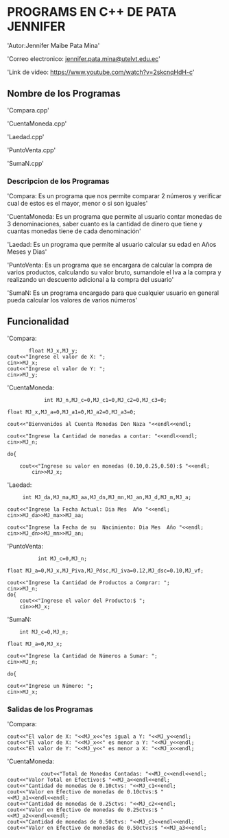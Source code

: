 #  PROGRAMS EN C++  DE PATA JENNIFER

'Autor:Jennifer Maibe Pata Mina'

'Correo electronico: jennifer.pata.mina@utelvt.edu.ec'

'Link de video:  https://www.youtube.com/watch?v=2skcnqHdH-c'

## Nombre de los Programas

'Compara.cpp'

'CuentaMoneda.cpp'

'Laedad.cpp'

'PuntoVenta.cpp'

'SumaN.cpp'

### Descripcion de los Programas

'Compara: Es un programa que nos permite comparar 2 números y verificar cual de estos es el mayor, menor o si son iguales'

'CuentaMoneda: Es un programa que permite al usuario contar monedas de 3 denominaciones, saber cuanto es la cantidad de dinero que tiene y cuantas monedas tiene de cada denominación'

'Laedad: Es un programa que permite al usuario calcular su edad en Años Meses y Dias'

'PuntoVenta:  Es un programa que se encargara de calcular la compra de varios productos, calculando su valor bruto, sumandole el Iva a la compra y realizando un descuento adicional a la compra del usuario'

'SumaN: Es un programa encargado para que cualquier usuario en general pueda calcular los valores de varios números'

## Funcionalidad

'Compara: 

           float MJ_x,MJ_y;
	cout<<"Ingrese el valor de X: ";
	cin>>MJ_x;
	cout<<"Ingrese el valor de Y: ";
	cin>>MJ_y;

'CuentaMoneda:

                int MJ_n,MJ_c=0,MJ_c1=0,MJ_c2=0,MJ_c3=0;

	float MJ_x,MJ_a=0,MJ_a1=0,MJ_a2=0,MJ_a3=0;
	
	cout<<"Bienvenidos al Cuenta Monedas Don Naza "<<endl<<endl;
	
	cout<<"Ingrese la Cantidad de monedas a contar: "<<endl<<endl;
	cin>>MJ_n;
	
	do{
	
		cout<<"Ingrese su valor en monedas (0.10,0.25,0.50):$ "<<endl;
	        cin>>MJ_x;

'Laedad:
 
         int MJ_da,MJ_ma,MJ_aa,MJ_dn,MJ_mn,MJ_an,MJ_d,MJ_m,MJ_a;
	
	cout<<"Ingrese la Fecha Actual: Dia Mes  Año "<<endl;
	cin>>MJ_da>>MJ_ma>>MJ_aa;

	cout<<"Ingrese la Fecha de su  Nacimiento: Dia Mes  Año "<<endl;
	cin>>MJ_dn>>MJ_mn>>MJ_an;

'PuntoVenta:

              int MJ_c=0,MJ_n;

	float MJ_a=0,MJ_x,MJ_Piva,MJ_Pdsc,MJ_iva=0.12,MJ_dsc=0.10,MJ_vf;

	cout<<"Ingrese la Cantidad de Productos a Comprar: ";
	cin>>MJ_n;
	do{
		cout<<"Ingrese el valor del Producto:$ ";
		cin>>MJ_x;

'SumaN:

        int MJ_c=0,MJ_n;

	float MJ_a=0,MJ_x;

	cout<<"Ingrese la Cantidad de Números a Sumar: ";
	cin>>MJ_n;

	do{

	cout<<"Ingrese un Número: ";
	cin>>MJ_x;

### Salidas de los Programas

'Compara:

	cout<<"El valor de X: "<<MJ_x<<"es igual a Y: "<<MJ_y<<endl;
	cout<<"El valor de X: "<<MJ_x<<" es menor a Y: "<<MJ_y<<endl;
	cout<<"El valor de Y: "<<MJ_y<<" es menor a X: "<<MJ_x<<endl;

'CuentaMoneda:

               cout<<"Total de Monedas Contadas: "<<MJ_c<<endl<<endl;
	cout<<"Valor Total en Efectivo:$ "<<MJ_a<<endl<<endl;
	cout<<"Cantidad de monedas de 0.10ctvs: "<<MJ_c1<<endl;
	cout<<"Valor en Efectivo de monedas de 0.10ctvs:$ "<<MJ_a1<<endl<<endl;
	cout<<"Cantidad de monedas de 0.25ctvs: "<<MJ_c2<<endl;
	cout<<"Valor en Efectivo de monedas de 0.25ctvs:$ "<<MJ_a2<<endl<<endl;
	cout<<"Cantidad de monedas de 0.50ctvs: "<<MJ_c3<<endl<<endl;
	cout<<"Valor en Efectivo de monedas de 0.50ctvs:$ "<<MJ_a3<<endl;
